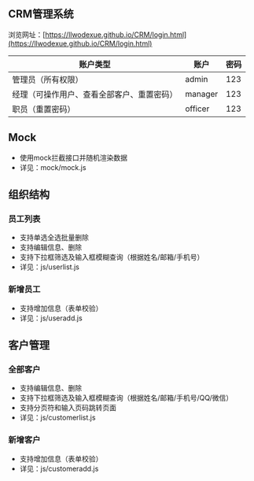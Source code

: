 ## CRM管理系统

浏览网址：[https://llwodexue.github.io/CRM/login.html](https://llwodexue.github.io/CRM/login.html)

| 账户类型                                   | 账户    | 密码 |
| ------------------------------------------ | ------- | ---- |
| 管理员（所有权限）                         | admin   | 123  |
| 经理（可操作用户、查看全部客户、重置密码） | manager | 123  |
| 职员（重置密码）                           | officer | 123  |


## Mock

- 使用mock拦截接口并随机渲染数据
- 详见：mock/mock.js



## 组织结构

### 员工列表

- 支持单选全选批量删除
- 支持编辑信息、删除
- 支持下拉框筛选及输入框模糊查询（根据姓名/邮箱/手机号）
- 详见：js/userlist.js

### 新增员工

- 支持增加信息（表单校验）
- 详见：js/useradd.js



## 客户管理

### 全部客户

- 支持编辑信息、删除
- 支持下拉框筛选及输入框模糊查询（根据姓名/邮箱/手机号/QQ/微信）
- 支持分页符和输入页码跳转页面
- 详见：js/customerlist.js

### 新增客户

- 支持增加信息（表单校验）
- 详见：js/customeradd.js
